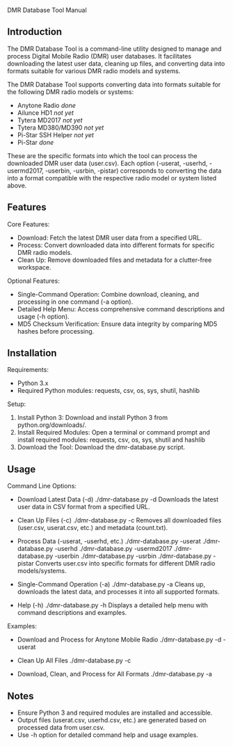 DMR Database Tool Manual

Introduction
------------
The DMR Database Tool is a command-line utility designed to manage and process Digital Mobile Radio (DMR) user databases. It facilitates downloading the latest user data, cleaning up files, and converting data into formats suitable for various DMR radio models and systems.


The DMR Database Tool supports converting data into formats suitable for the following DMR radio models or systems:

- Anytone Radio *done*
- Ailunce HD1 *not yet*
- Tytera MD2017 *not yet*
- Tytera MD380/MD390 *not yet*
- Pi-Star SSH Helper *not yet*
- Pi-Star *done*

These are the specific formats into which the tool can process the downloaded DMR user data (user.csv). Each option (-userat, -userhd, -usermd2017, -userbin, -usrbin, -pistar) corresponds to converting the data into a format compatible with the respective radio model or system listed above.

Features
--------
Core Features:
- Download: Fetch the latest DMR user data from a specified URL.
- Process: Convert downloaded data into different formats for specific DMR radio models.
- Clean Up: Remove downloaded files and metadata for a clutter-free workspace.

Optional Features:
- Single-Command Operation: Combine download, cleaning, and processing in one command (-a option).
- Detailed Help Menu: Access comprehensive command descriptions and usage (-h option).
- MD5 Checksum Verification: Ensure data integrity by comparing MD5 hashes before processing.

Installation
------------
Requirements:
- Python 3.x
- Required Python modules: requests, csv, os, sys, shutil, hashlib

Setup:
1. Install Python 3: Download and install Python 3 from python.org/downloads/.
2. Install Required Modules: Open a terminal or command prompt and install required modules: requests, csv, os, sys, shutil and hashlib
3. Download the Tool: Download the dmr-database.py script.

Usage
-----
Command Line Options:

- Download Latest Data (-d)
./dmr-database.py -d
Downloads the latest user data in CSV format from a specified URL.

- Clean Up Files (-c)
./dmr-database.py -c
Removes all downloaded files (user.csv, userat.csv, etc.) and metadata (count.txt).

- Process Data (-userat, -userhd, etc.)
./dmr-database.py -userat
./dmr-database.py -userhd
./dmr-database.py -usermd2017
./dmr-database.py -userbin
./dmr-database.py -usrbin
./dmr-database.py -pistar
Converts user.csv into specific formats for different DMR radio models/systems.

- Single-Command Operation (-a)
./dmr-database.py -a
Cleans up, downloads the latest data, and processes it into all supported formats.

- Help (-h)
./dmr-database.py -h
Displays a detailed help menu with command descriptions and examples.

Examples:

- Download and Process for Anytone Mobile Radio
./dmr-database.py -d -userat

- Clean Up All Files
./dmr-database.py -c

- Download, Clean, and Process for All Formats
./dmr-database.py -a

Notes
-----
- Ensure Python 3 and required modules are installed and accessible.
- Output files (userat.csv, userhd.csv, etc.) are generated based on processed data from user.csv.
- Use -h option for detailed command help and usage examples.
